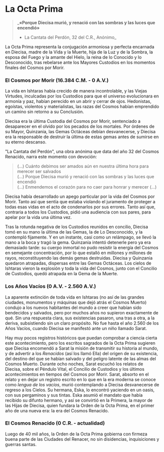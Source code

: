 # La Octa Prima

> _**«Porque Diecisa murió, y renació con las sombras y las luces que encendió»**  
> - La Cantata del Perdón, 32 del C.R., Anónimo_

La Octa Prima representa la conjugación armoniosa y perfecta encarnada en Diecisa, madre de la Vida y la Muerte, hija de la Luz y de la Sombra, la esposa del Fuego y la amante del Hielo, la reina de lo Conocido y lo Desconocido, tras rebelarse ante los Mayores Custodios en los momentos finales del Cosmos por Morir.

### El Cosmos por Morir \(16.384 C.M. - 0 A.V.\) 

La vida en Ishtaras había crecido de manera incontrolable, y las Viejas Virtudes, inculcadas por los Custodios para que el universo evolucionara en armonía y paz, habían perecido en un abrir y cerrar de ojos. Hedonistas, egoístas, violentos y materialistas, las razas del Cosmos habían emprendido un camino sin retorno a su Conclusión.

Diecisa era la última Custodia del Cosmos por Morir, sentenciado a desaparecer en el olvido por los pecados de los mortales. Por órdenes de su Mayor, Quinzania, las Gemas Octáceas debían desvanecerse, y Diecisa era la responsable de destruir la última de estas gemas antes de sumirse en su eterno descanso.

"La Cantata del Perdón", una obra anónima que data del año 32 del Cosmos Renacido, narra este momento con devoción:

> \(...\) Cuánto debimos ser amados aún en nuestra última hora para merecer ser salvados   
> \(...\) Porque Diecisa murió y renació con las sombras y las luces que encendió   
> \(...\) Enmendemos el corazón para no caer para honrar y merecer \(...\)

Diecisa había desarrollado un apego particular por la vida del Cosmos por Morir. Tanto así que sentía que estaba violando el juramento de proteger a todas esas vidas en el acto de condenarlos por sus errores. Tanto así que, contraria a todos los Custodios, pidió una audiencia con sus pares, para apelar por la vida una última vez.

Tras la rotunda negativa de los Custodios reunidos en concilio, Diecisa tomó en su mano la última de las Gemas, la de Lo Desconocido, y la contempló fijamente. Y en un instante, casi como un relámpago, se llevó la mano a la boca y tragó la gema. Quinzania intentó detenerle pero ya era demasiado tarde: su cuerpo inmortal no pudo resistir la energía del Cosmos en semejante concentración, por lo que estalló en millones y millones de rayos, reconstituyendo las demás gemas destruidas. Diecisa y Quinzania quedaron atrapadas, dispersas entre las Gemas Octáceas. Los cielos de Ishtaras vieron la explosión y toda la vida del Cosmos, junto con el Concilio de Custodios, quedó atrapada en la Gema de la Muerte.

### Los Años Vacíos \(0 A.V. - 2.560 A.V.\)

La aparente extinción de toda vida en Ishtaras \(no así de las grandes ciudades, monumentos y máquinas que dejó atrás el Cosmos Muerto\) condujo a los nuevos habitantes del mundo a creer que habían sido bendecidos y salvados, pero por muchos años no supieron exactamente de qué. Sin una respuesta clara, sus existencias pasaron, una tras a otra, a la deriva, subsistiendo sin un claro propósito. No fue hasta el año 2.560 de los Años Vacíos, cuando Diecisa se manifestó ante un niño llamado Sarat. 

Hay muy pocos registros históricos que puedan comprobar a ciencia cierta este acontecimiento, pero los escritos sagrados de la Octa Prima sugieren que Diecisa encomendó a Sarat la misión de transmitir su historia al mundo, y de advertir a los _Renacidos_ \(así los llamó Ella\) del origen de su existencia, del destino del que se habían salvado y del peligro latente de las almas del Cosmos Muerto. Durante ocho noches, Sarat escuchó los relatos de Diecisa, sobre el Péndulo Vital, el Concilio de Custodios y los últimos acontecimientos en tiempos del Cosmos por Morir. Sarat, absorto en el relato y en dejar un registro escrito en lo que en la era moderna se conoce como _lengua de los vacíos_, murió contemplando a Diecisa desvanecerse de regreso a los Cielos. Su hermana, Eska, lo encontró yaciendo en un oasis, con sus pergaminos y sus tintas. Eska asumió el mandato que había recibido su difunto hermano, y así se convirtió en la Primera, la mayor de las Hijas de Diecisa, quien fundara la Orden de la Octa Prima, en el primer año de una nueva era: la era del Cosmos Renacido.

### El Cosmos Renacido \(0 C.R. - actualidad\)

Luego de 40 mil años, la Orden de la Octa Prima gobierna con firmeza buena parte de las Ciudades del Renacer, no sin disidencias, inquisiciones y guerras santas.

